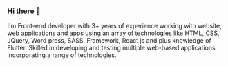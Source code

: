 ### Hi there 👋 

  I'm Front-end developer with 3+ years of experience working with website, web applications and apps using an array of
technologies like HTML, CSS, JQuery, Word press, SASS, Framework, React js and plus knowledge of Flutter. Skilled in
developing and testing multiple web-based applications incorporating a range of technologies.

<!--
**MURALI-NOT6/MURALI-NOT6** is a ✨ _special_ ✨ repository because its `README.md` (this file) appears on your GitHub profile.

Here are some ideas to get you started:

- 🔭 I’m currently working on ...
- 🌱 I’m currently learning ...
- 👯 I’m looking to collaborate on ...
- 🤔 I’m looking for help with ...
- 💬 Ask me about ...
- 📫 How to reach me: ...
- 😄 Pronouns: ...
- ⚡ Fun fact: ...
-->
